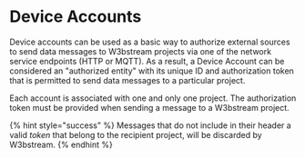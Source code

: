 # Device Accounts

Device accounts can be used as a basic way to authorize external sources to send data messages to W3bstream projects via one of the network service endpoints (HTTP or MQTT). As a result, a Device Account can be considered an "authorized entity" with its unique ID and authorization token that is permitted to send data messages to a particular project.

Each account is associated with one and only one project. The authorization token must be provided when sending a message to a W3bstream project.

{% hint style="success" %}
Messages that do not include in their header a valid _token_ that belong to the recipient project, will be discarded by W3bstream.
{% endhint %}
